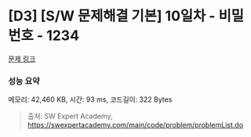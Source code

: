 # [D3] [S/W 문제해결 기본] 10일차 - 비밀번호 - 1234 

[문제 링크](https://swexpertacademy.com/main/code/problem/problemDetail.do?contestProbId=AV14_DEKAJcCFAYD) 

### 성능 요약

메모리: 42,460 KB, 시간: 93 ms, 코드길이: 322 Bytes



> 출처: SW Expert Academy, https://swexpertacademy.com/main/code/problem/problemList.do